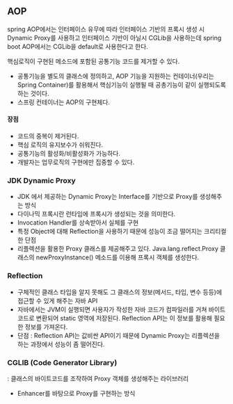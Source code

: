 ## AOP
spring AOP에서는 인터페이스 유무에 따라 인터페이스 기반의 프록시 생성 시
Dynamic Proxy를 사용하고 인터페이스 기반이 아닐시 CGLib을 사용하는데
spring boot AOP에서는 CGLib을 default로 사용한다고 한다.

핵심로직이 구현된 메소드에 포함된 공통기능 코드를 제거할 수 있다.
- 공통기능을 별도의 클래스에 정의하고,
AOP 기능을 지원하는 컨테이너(우리는 Spring Container)를 활용해서
핵심기능이 실행될 때 공총기능이 같이 실행되도록 하는 것이다.
- 스프링 컨테이너는 AOP의 구현체다.

#### 장점
- 코드의 중복이 제거된다.
- 핵심 로직의 유지보수가 쉬워진다.
- 공통기능의 활성화/비활성화가 가능하다.                
- 개발자는 업무로직의 구현에만 집중할 수 있다.

### JDK Dynamic Proxy
- JDK 에서 제공하는 Dynamic Proxy는 Interface를 기반으로 Proxy를 생성해주는 방식
- 다이나믹 프록시란 런타임에 프록시가 생성되는 것을 의미한다.
- Invocation Handler를 상속받아서 실체를 구현
- 특정 Object에 대해 Reflection을 사용하기 때문에 성능이 조금 떨어지는 크리티컬한 단점
- 리플렉션을 활용한 Proxy 클래스를 제공해주고 있다.
  Java.lang.reflect.Proxy 클래스의 newProxyInstance() 메소드를 이용해 프록시 객체를 생성한다.

### Reflection
- 구체적인 클래스 타입을 알지 못해도 그 클래스의 정보(메서드, 타입, 변수 등등)에 접근할 수 있게 해주는 자바 API
- 자바에서는 JVM이 실행되면 사용자가 작성한 자바 코드가 컴파일러를 거쳐 바이트 코드로 변환되어 static 영역에 저장된다. Reflection API는 이 정보를 활용해 필요한 정보를 가져온다.
- 단점 : Reflection API는 값비싼 API이기 때문에 Dynamic Proxy는 리플렉션을 하는 과정에서 성능이 좀 떨어진다.

### CGLIB (Code Generator Library)
: 클래스의 바이트코드를 조작하여 Proxy 객체를 생성해주는 라이브러리
- Enhancer를 바탕으로 Proxy를 구현하는 방식
